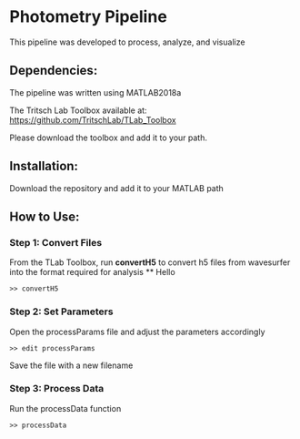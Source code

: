 # Photometry Pipeline

This pipeline was developed to process, analyze, and visualize 

## Dependencies:

The pipeline was written using MATLAB2018a

The Tritsch Lab Toolbox available at: https://github.com/TritschLab/TLab_Toolbox

Please download the toolbox and add it to your path.

## Installation:

Download the repository and add it to your MATLAB path

## How to Use:

### Step 1: Convert Files

From the TLab Toolbox, run **convertH5** to convert h5 files from wavesurfer into the format required for analysis
** Hello 

    >> convertH5

### Step 2: Set Parameters

Open the processParams file and adjust the parameters accordingly

    >> edit processParams

Save the file with a new filename

### Step 3: Process Data

Run the processData function

    >> processData

